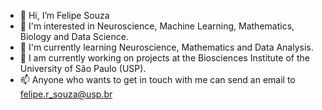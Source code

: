 - 👋 Hi, I’m Felipe Souza
- 👀 I'm interested in Neuroscience, Machine Learning, Mathematics, Biology and Data Science.
- 🌱 I'm currently learning Neuroscience, Mathematics and Data Analysis.
- 💞️ I am currently working on projects at the Biosciences Institute of the University of São Paulo (USP).
- 📫 Anyone who wants to get in touch with me can send an email to felipe.r_souza@usp.br
